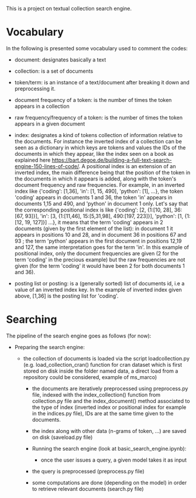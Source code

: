This is a project on textual collection search engine.

# Vocabulary
In the following is presented some vocabulary used to comment the codes:

- document: designates basically a text

- collection: is a set of documents

- token/term: is an instance of a text/document after breaking it down and preprocessing it.

- document frequency of a token: is the number of times the token appears in a collection

- raw frequency/frequency of a token: is the number of times the token appears in a given document

- index: designates a kind of tokens collection of information relative to the documents. For instance the inverted index of a collection can be seen as a dictionary in which keys are tokens and values the IDs of the documents in which they appear, like the index seen on a book as explained here https://bart.degoe.de/building-a-full-text-search-engine-150-lines-of-code/. A positional index is an extension of an inverted index, the main difference being that the position of the token in the documents in which it appears is added, along with the token's document frequency and raw frequencies. For example, in an inverted index like {'coding': [1,36], 'in': [1, 15, 490], 'python': [1], ...}, the token 'coding' appears in documents 1 and 36, the token 'in' appears in documents 1,15 and 490, and 'python' in document 1 only. Let's say that the corresponding positional index is like {'coding': [2, {1:[10, 28], 36:[67, 93]}], 'in': [3, {1:[11,46], 15:[5,31,98], 490:[197, 223]}], 'python': [1, {1:[12, 19, 127]}] ...}, it means that the term 'coding' appears in 2 documents (given by the first element of the list): in document 1 it appears in positions 10 and 28, and in document 36 in positions 67 and 93 ; the  term 'python' appears in the first document in positions 12,19 and 127, the same interpretation goes for the term 'in'. In this example of positional index, only the document frequencies are given (2 for the term 'coding' in the precious example) but the raw frequencies are not given (for the term 'coding' it would have been 2 for both documents 1 and 36).

- posting list or posting: is a (generally sorted) list of documents id, i.e a value of an inverted index key. In the example of inverted index given above, [1,36] is the posting list for 'coding'.

# Searching

The pipeline of the search engine goes as follows (for now):

- Preparing the search engine:

    - the collection of documents is loaded via the script loadcollection.py (e.g. load_collection_cran() function for cran dataset which is first stored on disk inside the folder named data, a direct load from a repository could be considered, example of ms_marco)
        - the documents are iteratively preprocessed using preprocess.py file, indexed with the index_collection() function from collection.py file and the index_document() method associated to the type of index (inverted index or positional index for example in the indices.py file), IDs are at the same time given to the documents.
	    - the index along with other data (n-grams of token, ...) are saved on disk (saveload.py file)

	    - Running the search engine (look at basic_search_engine.ipynb):
	        - once the user issues a query, a given model takes it as input
		- the query is preprocessed (preprocess.py file)
		- some computations are done (depending on the model) in order to retrieve relevant documents (search.py file)

